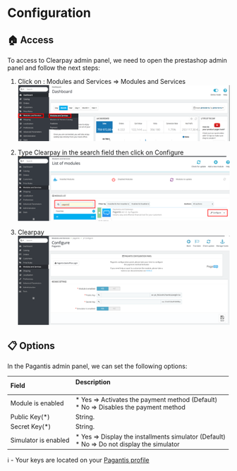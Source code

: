 # Configuration

## :house: Access

To access to Clearpay admin panel, we need to open the prestashop admin panel and follow the next steps:

1. Click on : Modules and Services => Modules and Services
![Step 1](./prestashop_installation_1.png?raw=true "Step 1")

2. Type Clearpay in the search field then click on  Configure
![Step 2](./prestashop_configuration_2.png?raw=true "Step 2")

3. Clearpay
![Step 3](./prestashop_configuration_3.png?raw=true "Step 3")

## :clipboard: Options
In the Pagantis admin panel, we can set the following options:

| Field &nbsp;&nbsp;&nbsp;&nbsp;&nbsp;&nbsp;&nbsp;&nbsp;&nbsp;&nbsp;&nbsp;&nbsp;&nbsp;| Description<br/><br/>
| :------------- |:-------------| 
| Module is enabled    | * Yes => Activates the payment method (Default) <br/> * No => Disables the payment method
| Public Key(*) |  String.
| Secret Key(*) |  String. 
| Simulator is enabled |  * Yes => Display the installments simulator  (Default) <br/> * No => Do not display the simulator

:information_source: - Your keys are located on your [Pagantis profile](https://merchant.clearpay.com/)